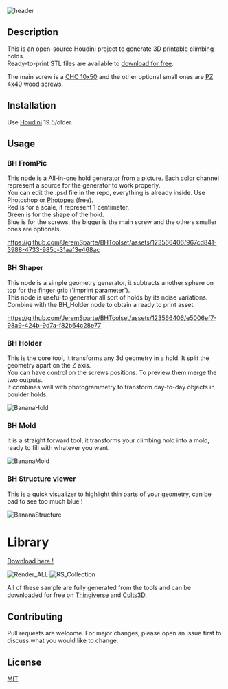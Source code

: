 ![header](https://github.com/JeremSparte/BHToolset/assets/123566406/12acba29-f4ea-4faa-aa0b-88e106ee421a)

## Description

This is an open-source Houdini project to generate 3D printable climbing holds.  
Ready-to-print STL files are available to [download for free](#library).  
  
The main screw is a [CHC 10x50](https://euroholds.com/en/bolts/44-chc-10x50-8435561602363.html) and the other optional small ones are [PZ 4x40](https://www.demos-trade.eu/strongfix-screw-pz-4x40-with-countersunk-head-white-zinc-pz2/) wood screws.

## Installation

Use [Houdini](https://www.sidefx.com/products/houdini/) 19.5/older.

## Usage

### BH FromPic

This node is a All-in-one hold generator from a picture. Each color channel represent a source for the generator to work properly.  
You can edit the .psd file in the repo, everything is already inside. Use Photoshop or [Photopea](https://www.google.com) (free).  
Red is for a scale, it represent 1 centimeter.  
Green is for the shape of the hold.  
Blue is for the screws, the bigger is the main screw and the others smaller ones are optionals.

https://github.com/JeremSparte/BHToolset/assets/123566406/967cd841-3988-4733-985c-31aaf3e468ac

### BH Shaper

This node is a simple geometry generator, it subtracts another sphere on top for the finger grip ('imprint parameter').  
This node is useful to generator all sort of holds by its noise variations.  
Combine with the BH_Holder node to obtain a ready to print asset.

https://github.com/JeremSparte/BHToolset/assets/123566406/e5006ef7-98a9-424b-9d7a-f82b64c28e77

### BH Holder

This is the core tool, it transforms any 3d geometry in a hold. It split the geometry apart on the Z axis.  
You can have control on the screws positions. To preview them merge the two outputs.  
It combines well with photogrammetry to transform day-to-day objects in boulder holds.

![BananaHold](https://github.com/JeremSparte/BHToolset/assets/123566406/9f0f2716-bddb-4bdc-897e-262b4f20de45)

### BH Mold

It is a straight forward tool, it transforms your climbing hold into a mold, ready to fill with whatever you want.

![BananaMold](https://github.com/JeremSparte/BHToolset/assets/123566406/72dc683f-f81c-48d9-91cb-fb4c1ae9c46f)

### BH Structure viewer

This is a quick visualizer to highlight thin parts of your geometry, can be bad to see too much blue !

![BananaStructure](https://github.com/JeremSparte/BHToolset/assets/123566406/f4977bf7-ccd7-4e00-bd3c-7a39825dbba0)

# Library

[Download here !](https://www.thingiverse.com/sardou3d/designs)  

![Render_ALL](https://github.com/JeremSparte/BHToolset/assets/123566406/c5f0ce40-e5f4-4d90-b2e4-b6e08e77b858)
![RS_Collection](https://github.com/JeremSparte/BHToolset/assets/123566406/a2fb3eca-4365-4542-aca5-78a1d811679c)

All of these sample are fully generated from the tools and can be downloaded for free on [Thingiverse](https://www.thingiverse.com/sardou3d/designs) and [Cults3D](https://cults3d.com/en/users/SarDou3D).

## Contributing

Pull requests are welcome. For major changes, please open an issue first
to discuss what you would like to change.

## License

[MIT](https://choosealicense.com/licenses/mit/)
